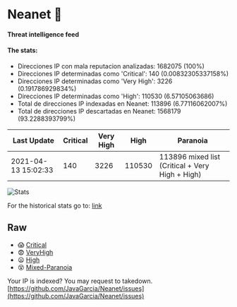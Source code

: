 # Neanet :hocho:
#### Threat intelligence feed
#### The stats:

- Direcciones IP con mala reputacion analizadas: 1682075 (100%)
- Direcciones IP determinadas como 'Critical':  140 (0.00832305337158%)
- Direcciones IP determinadas como 'Very High':  3226 (0.191786929834%)
- Direcciones IP determinadas como 'High':  110530 (6.57105063686)
- Total de direcciones IP indexadas en Neanet:  113896 (6.77116062007%)
- Total de direcciones IP descartadas en Neanet:  1568179 (93.2288393799%)

| Last Update | Critical | Very High | High | Paranoia |
| --- | --- | --- | --- | --- |
| 2021-04-13 15:02:33 | 140 | 3226 | 110530 | 113896 mixed list (Critical + Very High + High)|

![Stats](https://docs.google.com/spreadsheets/d/e/2PACX-1vSnaNMIXVabIpDJjufMlzH7poXnshF3mgd8Is1g9ytUEzVsP5my4Trn8f-xkoLLQ38xpL3HtmUexLo6/pubchart?oid=501124687&format=image)

For the historical stats go to: [link](/stats.csv)
## Raw
- :scream: [Critical](https://raw.githubusercontent.com/JavaGarcia/Neanet/master/blacklists/neanet_critical.txt)
- :fearful: [VeryHigh](https://raw.githubusercontent.com/JavaGarcia/Neanet/master/blacklists/neanet_veryHigh.txtt)
- :frowning: [High](https://raw.githubusercontent.com/JavaGarcia/Neanet/master/blacklists/neanet_high.txt)
- :dizzy_face: [Mixed-Paranoia](https://raw.githubusercontent.com/JavaGarcia/Neanet/master/blacklists/neanet_all.txt)


Your IP is indexed? You may request to takedown. [https://github.com/JavaGarcia/Neanet/issues](https://github.com/JavaGarcia/Neanet/issues)





























































































































































































































































































































































































































































































































































































































































































































































































































































































































































































































































































































































































































































































































































































































































































































































































































































































































































































































































































































































































































































































































































































































































































































































































































































































































































































































































































































































































































































































































































































































































































































































































































































































































































































































































































































































































































































































































































































































































































































































































































































































































































































































































































































































































































































































































































































































































































































































































































































































































































































































































































































































































































































































































































































































































































































































































































































































































































































